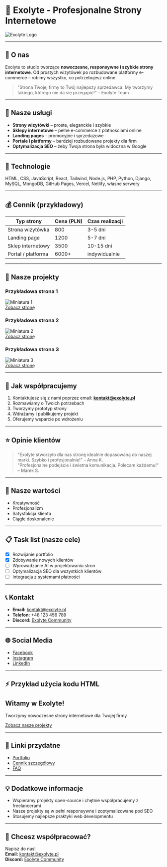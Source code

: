 # 🚀 Exolyte - Profesjonalne Strony Internetowe

![Exolyte Logo](https://via.placeholder.com/150 "Exolyte")

---

## 🏢 O nas
Exolyte to studio tworzące **nowoczesne, responsywne i szybkie strony internetowe**. Od prostych wizytówek po rozbudowane platformy e-commerce – robimy wszystko, co potrzebujesz online.

> "Strona Twojej firmy to Twój najlepszy sprzedawca. My tworzymy takiego, którego nie da się przegapić!" – Exolyte Team

---

## 💼 Nasze usługi
- **Strony wizytówki** – proste, eleganckie i szybkie  
- **Sklepy internetowe** – pełne e-commerce z płatnościami online  
- **Landing pages** – promocyjne i sprzedażowe  
- **Portale i platformy** – bardziej rozbudowane projekty dla firm  
- **Optymalizacja SEO** – żeby Twoja strona była widoczna w Google  

---

## 🔧 Technologie
HTML, CSS, JavaScript, React, Tailwind, Node.js, PHP, Python, Django, MySQL, MongoDB, GitHub Pages, Vercel, Netlify, własne serwery

---

## 💰 Cennik (przykładowy)
| Typ strony            | Cena (PLN) | Czas realizacji |
|----------------------|------------|----------------|
| Strona wizytówka      | 800        | 3-5 dni        |
| Landing page          | 1200       | 5-7 dni        |
| Sklep internetowy     | 3500       | 10-15 dni      |
| Portal / platforma    | 6000+      | indywidualnie  |

---

## 📸 Nasze projekty
### Przykładowa strona 1
![Miniatura 1](https://via.placeholder.com/250 "Strona 1")  
[Zobacz stronę](https://example.com)

### Przykładowa strona 2
![Miniatura 2](https://via.placeholder.com/250 "Strona 2")  
[Zobacz stronę](https://example.com)

### Przykładowa strona 3
![Miniatura 3](https://via.placeholder.com/250 "Strona 3")  
[Zobacz stronę](https://example.com)

---

## 📝 Jak współpracujemy
1. Kontaktujesz się z nami poprzez email: **kontakt@exolyte.pl**  
2. Rozmawiamy o Twoich potrzebach  
3. Tworzymy prototyp strony  
4. Wdrażamy i publikujemy projekt  
5. Oferujemy wsparcie po wdrożeniu  

---

## ⭐ Opinie klientów
> "Exolyte stworzyło dla nas stronę idealnie dopasowaną do naszej marki. Szybko i profesjonalnie!" – Anna K.  
> "Profesjonalne podejście i świetna komunikacja. Polecam każdemu!" – Marek S.  

---

## 🎯 Nasze wartości
- Kreatywność  
- Profesjonalizm  
- Satysfakcja klienta  
- Ciągłe doskonalenie  

---

## 📋 Task list (nasze cele)
- [x] Rozwijanie portfolio  
- [x] Zdobywanie nowych klientów  
- [ ] Wprowadzanie AI w projektowaniu stron  
- [ ] Optymalizacja SEO dla wszystkich klientów  
- [ ] Integracja z systemami płatności  

---

## 📞 Kontakt
- **Email:** kontakt@exolyte.pl  
- **Telefon:** +48 123 456 789  
- **Discord:** [Exolyte Community](https://discord.gg/example)  

---

## 🌐 Social Media
- [Facebook](https://facebook.com/exolyte)  
- [Instagram](https://instagram.com/exolyte)  
- [LinkedIn](https://linkedin.com/company/exolyte)  

---

## ⚡ Przykład użycia kodu HTML
<section class="hero">
  <h1>Witamy w Exolyte!</h1>
  <p>Tworzymy nowoczesne strony internetowe dla Twojej firmy</p>
  <a href="https://example.com" class="btn btn-primary">Zobacz nasze projekty</a>
</section>

---

## 🔗 Linki przydatne
- [Portfolio](https://example.com/portfolio)  
- [Cennik szczegółowy](https://example.com/cennik)  
- [FAQ](https://example.com/faq)  

---

## 💡 Dodatkowe informacje
- Wspieramy projekty open-source i chętnie współpracujemy z freelancerami  
- Nasze projekty są w pełni responsywne i zoptymalizowane pod SEO  
- Stosujemy najlepsze praktyki web developmentu  

---

## 🙌 Chcesz współpracować?
Napisz do nas!  
**Email:** kontakt@exolyte.pl  
**Discord:** [Exolyte Community](https://discord.gg/example)  
